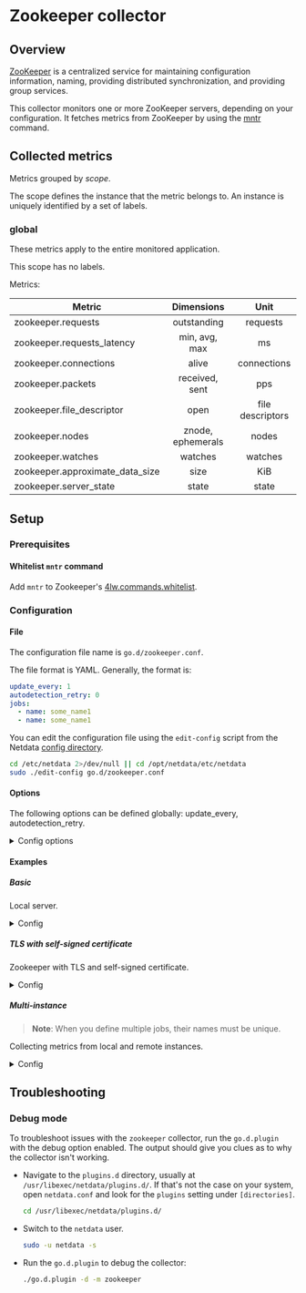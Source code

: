 # Zookeeper collector

## Overview

[ZooKeeper](https://zookeeper.apache.org/) is a centralized service for maintaining configuration information, naming,
providing distributed synchronization, and providing group services.

This collector monitors one or more ZooKeeper servers, depending on your configuration. It fetches metrics from
ZooKeeper by using the [mntr](https://zookeeper.apache.org/doc/r3.4.8/zookeeperAdmin.html#sc_zkCommands) command.

## Collected metrics

Metrics grouped by *scope*.

The scope defines the instance that the metric belongs to. An instance is uniquely identified by a set of labels.

### global

These metrics apply to the entire monitored application.

This scope has no labels.

Metrics:

| Metric                          |    Dimensions     |       Unit       |
|---------------------------------|:-----------------:|:----------------:|
| zookeeper.requests              |    outstanding    |     requests     |
| zookeeper.requests_latency      |   min, avg, max   |        ms        |
| zookeeper.connections           |       alive       |   connections    |
| zookeeper.packets               |  received, sent   |       pps        |
| zookeeper.file_descriptor       |       open        | file descriptors |
| zookeeper.nodes                 | znode, ephemerals |      nodes       |
| zookeeper.watches               |      watches      |     watches      |
| zookeeper.approximate_data_size |       size        |       KiB        |
| zookeeper.server_state          |       state       |      state       |

## Setup

### Prerequisites

#### Whitelist `mntr` command

Add `mntr` to Zookeeper's [4lw.commands.whitelist](https://zookeeper.apache.org/doc/current/zookeeperAdmin.html#sc_4lw).

### Configuration

#### File

The configuration file name is `go.d/zookeeper.conf`.

The file format is YAML. Generally, the format is:

```yaml
update_every: 1
autodetection_retry: 0
jobs:
  - name: some_name1
  - name: some_name1
```

You can edit the configuration file using the `edit-config` script from the
Netdata [config directory](https://github.com/netdata/netdata/blob/master/docs/configure/nodes.md#the-netdata-config-directory).

```bash
cd /etc/netdata 2>/dev/null || cd /opt/netdata/etc/netdata
sudo ./edit-config go.d/zookeeper.conf
```

#### Options

The following options can be defined globally: update_every, autodetection_retry.

<details>
<summary>Config options</summary>

|        Name         | Description                                                                                               |    Default     | Required |
|:-------------------:|-----------------------------------------------------------------------------------------------------------|:--------------:|:--------:|
|    update_every     | Data collection frequency.                                                                                |       1        |          |
| autodetection_retry | Re-check interval in seconds. Zero means not to schedule re-check.                                        |       0        |          |
|       address       | Server address. The format is IP:PORT.                                                                    | 127.0.0.1:2181 |   yes    |
|       timeout       | Connection/read/write/ssl handshake timeout.                                                              |       1        |          |
|       use_tls       | Whether to use TLS or not.                                                                                |       no       |          |
|   tls_skip_verify   | Server certificate chain and hostname validation policy. Controls whether the client performs this check. |       no       |          |
|       tls_ca        | Certification authority that the client uses when verifying the server's certificates.                    |                |          |
|      tls_cert       | Client TLS certificate.                                                                                   |                |          |
|       tls_key       | Client TLS key.                                                                                           |                |          |

</details>

#### Examples

##### Basic

Local server.
<details>
<summary>Config</summary>

```yaml
jobs:
  - name: local
    address: 127.0.0.1:2181
```

</details>

##### TLS with self-signed certificate

Zookeeper with TLS and self-signed certificate.
<details>
<summary>Config</summary>

```yaml
jobs:
  - name: local
    address: 127.0.0.1:2181
    use_tls: yes
    tls_skip_verify: yes
```

</details>

##### Multi-instance

> **Note**: When you define multiple jobs, their names must be unique.

Collecting metrics from local and remote instances.

<details>
<summary>Config</summary>

```yaml
jobs:
  - name: local
    address: 127.0.0.1:2181

  - name: remote
    address: 192.0.2.1:2181
```

</details>

## Troubleshooting

### Debug mode

To troubleshoot issues with the `zookeeper` collector, run the `go.d.plugin` with the debug option enabled. The output
should give you clues as to why the collector isn't working.

- Navigate to the `plugins.d` directory, usually at `/usr/libexec/netdata/plugins.d/`. If that's not the case on
  your system, open `netdata.conf` and look for the `plugins` setting under `[directories]`.

  ```bash
  cd /usr/libexec/netdata/plugins.d/
  ```

- Switch to the `netdata` user.

  ```bash
  sudo -u netdata -s
  ```

- Run the `go.d.plugin` to debug the collector:

  ```bash
  ./go.d.plugin -d -m zookeeper
  ```

